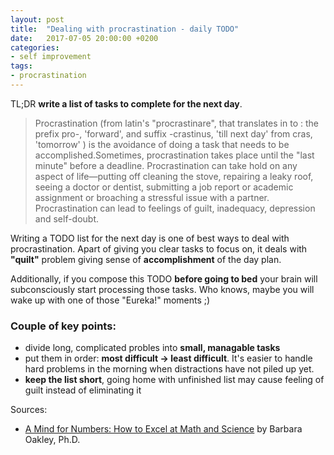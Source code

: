 ```yaml
---
layout: post
title:  "Dealing with procrastination - daily TODO"
date:   2017-07-05 20:00:00 +0200
categories:
- self improvement
tags:
- procrastination
---
```


TL;DR __write a list of tasks to complete for the next day__.

> Procrastination (from latin's "procrastinare", that translates in to : the prefix pro-, 'forward', and suffix -crastinus, 'till next day' from cras, 'tomorrow' ) is the avoidance of doing a task that needs to be accomplished.Sometimes, procrastination takes place until the "last minute" before a deadline. Procrastination can take hold on any aspect of life—putting off cleaning the stove, repairing a leaky roof, seeing a doctor or dentist, submitting a job report or academic assignment or broaching a stressful issue with a partner. Procrastination can lead to feelings of guilt, inadequacy, depression and self-doubt.

Writing a TODO list for the next day is one of best ways to deal with procrastination.
Apart of giving you clear tasks to focus on, it deals with __"quilt"__ problem giving sense of __accomplishment__ of the day plan.

Additionally, if you compose this TODO __before going to bed__ your brain will subconsciously start processing those tasks.
Who knows, maybe you will wake up with one of those "Eureka!" moments ;)

### Couple of key points:
- divide long, complicated probles into __small, managable tasks__
- put them in order: __most difficult -> least difficult__. It's easier to handle hard problems in the morning when distractions have not piled up yet.
- __keep the list short__, going home with unfinished list may cause feeling of guilt instead of eliminating it

Sources:
- [A Mind for Numbers: How to Excel at Math and Science][mind_for_number] by Barbara Oakley, Ph.D.


[mind_for_number]: https://www.amazon.com/Mind-Numbers-Science-Flunked-Algebra/dp/039916524X
